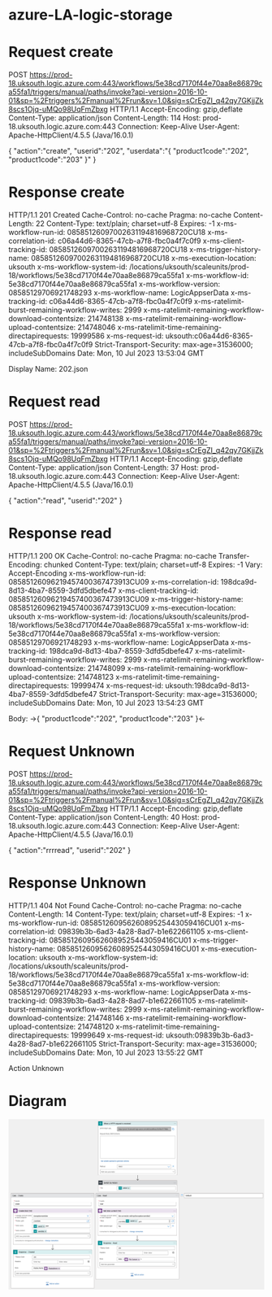# azure-LA-logic-storage

# Request create
POST https://prod-18.uksouth.logic.azure.com:443/workflows/5e38cd7170f44e70aa8e86879ca55fa1/triggers/manual/paths/invoke?api-version=2016-10-01&sp=%2Ftriggers%2Fmanual%2Frun&sv=1.0&sig=sCrEgZI_q42qy7GKjjZk8scs1Ojq-uMQo98UqFmZbxg HTTP/1.1
Accept-Encoding: gzip,deflate
Content-Type: application/json
Content-Length: 114
Host: prod-18.uksouth.logic.azure.com:443
Connection: Keep-Alive
User-Agent: Apache-HttpClient/4.5.5 (Java/16.0.1)

{
	"action":"create",
	"userid":"202",
	"userdata":"{
		\"product1code\":\"202\",
		\"product1code\":\"203\"
	}"
}

# Response create
HTTP/1.1 201 Created
Cache-Control: no-cache
Pragma: no-cache
Content-Length: 22
Content-Type: text/plain; charset=utf-8
Expires: -1
x-ms-workflow-run-id: 08585126097002631194816968720CU18
x-ms-correlation-id: c06a44d6-8365-47cb-a7f8-fbc0a4f7c0f9
x-ms-client-tracking-id: 08585126097002631194816968720CU18
x-ms-trigger-history-name: 08585126097002631194816968720CU18
x-ms-execution-location: uksouth
x-ms-workflow-system-id: /locations/uksouth/scaleunits/prod-18/workflows/5e38cd7170f44e70aa8e86879ca55fa1
x-ms-workflow-id: 5e38cd7170f44e70aa8e86879ca55fa1
x-ms-workflow-version: 08585129706921748293
x-ms-workflow-name: LogicAppserData
x-ms-tracking-id: c06a44d6-8365-47cb-a7f8-fbc0a4f7c0f9
x-ms-ratelimit-burst-remaining-workflow-writes: 2999
x-ms-ratelimit-remaining-workflow-download-contentsize: 214748138
x-ms-ratelimit-remaining-workflow-upload-contentsize: 214748046
x-ms-ratelimit-time-remaining-directapirequests: 19999586
x-ms-request-id: uksouth:c06a44d6-8365-47cb-a7f8-fbc0a4f7c0f9
Strict-Transport-Security: max-age=31536000; includeSubDomains
Date: Mon, 10 Jul 2023 13:53:04 GMT

Display Name: 202.json

# Request read
POST https://prod-18.uksouth.logic.azure.com:443/workflows/5e38cd7170f44e70aa8e86879ca55fa1/triggers/manual/paths/invoke?api-version=2016-10-01&sp=%2Ftriggers%2Fmanual%2Frun&sv=1.0&sig=sCrEgZI_q42qy7GKjjZk8scs1Ojq-uMQo98UqFmZbxg HTTP/1.1
Accept-Encoding: gzip,deflate
Content-Type: application/json
Content-Length: 37
Host: prod-18.uksouth.logic.azure.com:443
Connection: Keep-Alive
User-Agent: Apache-HttpClient/4.5.5 (Java/16.0.1)

{
	"action":"read",
	"userid":"202"
}

# Response read
HTTP/1.1 200 OK
Cache-Control: no-cache
Pragma: no-cache
Transfer-Encoding: chunked
Content-Type: text/plain; charset=utf-8
Expires: -1
Vary: Accept-Encoding
x-ms-workflow-run-id: 08585126096219457400367473913CU09
x-ms-correlation-id: 198dca9d-8d13-4ba7-8559-3dfd5dbefe47
x-ms-client-tracking-id: 08585126096219457400367473913CU09
x-ms-trigger-history-name: 08585126096219457400367473913CU09
x-ms-execution-location: uksouth
x-ms-workflow-system-id: /locations/uksouth/scaleunits/prod-18/workflows/5e38cd7170f44e70aa8e86879ca55fa1
x-ms-workflow-id: 5e38cd7170f44e70aa8e86879ca55fa1
x-ms-workflow-version: 08585129706921748293
x-ms-workflow-name: LogicAppserData
x-ms-tracking-id: 198dca9d-8d13-4ba7-8559-3dfd5dbefe47
x-ms-ratelimit-burst-remaining-workflow-writes: 2999
x-ms-ratelimit-remaining-workflow-download-contentsize: 214748099
x-ms-ratelimit-remaining-workflow-upload-contentsize: 214748123
x-ms-ratelimit-time-remaining-directapirequests: 19999474
x-ms-request-id: uksouth:198dca9d-8d13-4ba7-8559-3dfd5dbefe47
Strict-Transport-Security: max-age=31536000; includeSubDomains
Date: Mon, 10 Jul 2023 13:54:23 GMT

Body: ->{
		"product1code":"202",
		"product1code":"203"
	}<-

# Request Unknown
POST https://prod-18.uksouth.logic.azure.com:443/workflows/5e38cd7170f44e70aa8e86879ca55fa1/triggers/manual/paths/invoke?api-version=2016-10-01&sp=%2Ftriggers%2Fmanual%2Frun&sv=1.0&sig=sCrEgZI_q42qy7GKjjZk8scs1Ojq-uMQo98UqFmZbxg HTTP/1.1
Accept-Encoding: gzip,deflate
Content-Type: application/json
Content-Length: 40
Host: prod-18.uksouth.logic.azure.com:443
Connection: Keep-Alive
User-Agent: Apache-HttpClient/4.5.5 (Java/16.0.1)

{
	"action":"rrrread",
	"userid":"202"
}

# Response Unknown
HTTP/1.1 404 Not Found
Cache-Control: no-cache
Pragma: no-cache
Content-Length: 14
Content-Type: text/plain; charset=utf-8
Expires: -1
x-ms-workflow-run-id: 08585126095626089525443059416CU01
x-ms-correlation-id: 09839b3b-6ad3-4a28-8ad7-b1e622661105
x-ms-client-tracking-id: 08585126095626089525443059416CU01
x-ms-trigger-history-name: 08585126095626089525443059416CU01
x-ms-execution-location: uksouth
x-ms-workflow-system-id: /locations/uksouth/scaleunits/prod-18/workflows/5e38cd7170f44e70aa8e86879ca55fa1
x-ms-workflow-id: 5e38cd7170f44e70aa8e86879ca55fa1
x-ms-workflow-version: 08585129706921748293
x-ms-workflow-name: LogicAppserData
x-ms-tracking-id: 09839b3b-6ad3-4a28-8ad7-b1e622661105
x-ms-ratelimit-burst-remaining-workflow-writes: 2999
x-ms-ratelimit-remaining-workflow-download-contentsize: 214748146
x-ms-ratelimit-remaining-workflow-upload-contentsize: 214748120
x-ms-ratelimit-time-remaining-directapirequests: 19999649
x-ms-request-id: uksouth:09839b3b-6ad3-4a28-8ad7-b1e622661105
Strict-Transport-Security: max-age=31536000; includeSubDomains
Date: Mon, 10 Jul 2023 13:55:22 GMT

Action Unknown

# Diagram
![alt text](Screenshot2023-07-10at14.48.24.png)